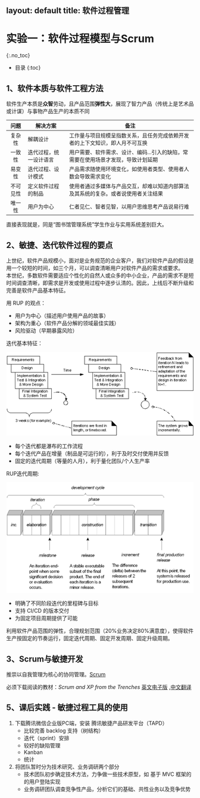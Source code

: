 layout: default
title: 软件过程管理
---

# 实验一：软件过程模型与Scrum
{:.no_toc}

* 目录
{:toc}

## 1、软件本质与软件工程方法

软件生产本质是**众智**劳动，且产品范围**弹性大**，展现了智力产品（传统上是艺术品或计谋）与事物产品生产的本质不同

| 问题 | 解决方案 | 备注 |
|:---:|---|---|
|复杂性|解耦设计|工作量与项目规模呈指数关系，且任务完成依赖开发者的上下文知识，即人月不可互换|
|一致性|迭代过程，统一设计语言|用户需要、软件需求、设计、编码...引入的缺陷，常需要在使用场景才发现，导致计划延期|
|易变性|迭代过程、设计模式|产品需求随使用环境变化，如使用者类型、使用者人数会导致需求变化|
|不可见性|定义软件过程的制品|使用者通过多媒体与产品交互，却难以知道内部算法及其系统的复杂。或者说使用者关注结果|
|唯一性|用户为中心|仁者见仁、智者见智，以用户思维思考产品说易行难|

直接表现就是，同是“图书馆管理系统”学生作业与实用系统差别巨大。

## 2、敏捷、迭代软件过程的要点

上世纪，软件产品规模小，面对是业务规范的企业客户，我们对软件产品的假设是用一个较短的时间，如三个月，可以调查清晰用户对软件产品的需求或要求。  
本世纪，多数软件需要适应个性化的自然人或众多的中小企业，产品的需求不是短时间调查清晰，即需求是开发或使用过程中逐步认清的。因此，上线后不断升级和完善是软件产品基本特征。

用 RUP 的观点：

* 用户为中心（描述用户使用产品的故事）
* 架构为重心（软件产品分解的领域最佳实践）
* 风险驱动（早期暴露风险）

迭代基本特征：

![](images/iterrative-evolutionary.png)

* 每个迭代都是瀑布的工作流程
* 每个迭代产品在增量（制品是可运行的），利于及时交付使用并反馈
* 固定的迭代周期（等量的人月），利于量化团队/个人生产率

RUP迭代周期:

![](images/rup-process-model.png)

* 明确了不同阶段迭代的里程碑与目标
* 支持 CI/CD 的版本交付
* 为固定项目周期提供了可能

利用软件产品范围的弹性，合理规划范围（20%业务决定80%满意度），使得软件生产按固定的节奏运行，固定迭代周期、固定开发周期、固定升级周期。

## 3、Scrum与敏捷开发

推崇以自我管理为核心的协同管理。[Scrum](http://www.scrumcn.com/agile/scrum-knowledge-library/scrum.html)

必须下载阅读的教材：_Scrum and XP from the Trenches_  [英文电子版](https://www.infoq.com/minibooks/scrum-xp-from-the-trenches-2) ,[中文翻译](http://www.infoq.com/cn/minibooks/scrum-xp-from-the-trenches) 

## 5、课后实践 - 敏捷过程工具的使用

1. 下载腾讯微信企业版PC端，安装 腾讯敏捷产品研发平台（TAPD）
    - 比较完善 backlog 支持（树结构）
    - 迭代（sprint）安排
    - 较好的缺陷管理
    - Kanban
    - 统计
2. 将团队暂时分为技术研究、业务调研两个部分
    - 技术团队初步确定技术方法，力争做一些技术原型，如 基于 MVC 框架的的用户登陆实现
    - 业务调研团队调查竞争性产品，分析它们的基础、共性业务以及竞争优势

